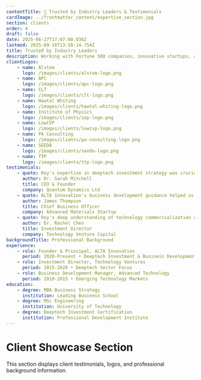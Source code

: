 ```yaml
---
contentTitle: 👥 Trusted by Industry Leaders & Testimonials
cardImage: ../frontmatter_content/expertise_section.jpg
section: clients
order: 4
draft: false
date: 2025-06-27T17:07:00.836Z
lastmod: 2025-09-16T13:50:14.754Z
title: Trusted by Industry Leaders
description: Working with Fortune 500 companies, innovative startups, and leading investment firms to drive transformational growth in emerging technology sectors.
clientLogos:
    - name: Alstom
      logo: /images/clients/alstom-logo.png
    - name: APC
      logo: /images/clients/apc-logo.png
    - name: CLT
      logo: /images/clients/clt-logo.png
    - name: Hawtal Whiting
      logo: /images/clients/hawtal-whiting-logo.png
    - name: Institute of Physics
      logo: /images/clients/iop-logo.png
    - name: LowCVP
      logo: /images/clients/lowcvp-logo.png
    - name: PA Consulting
      logo: /images/clients/pa-consulting-logo.png
    - name: SEEDA
      logo: /images/clients/seeda-logo.png
    - name: TTP
      logo: /images/clients/ttp-logo.png
testimonials:
    - quote: Roy's expertise in deeptech investment strategy was crucial in helping us navigate complex market challenges and secure our Series B funding.
      author: Dr. Sarah Mitchell
      title: CEO & Founder
      company: Quantum Dynamics Ltd
    - quote: ALTA Innovation's business development guidance helped us overcome systemic barriers and establish key partnerships in the European market.
      author: James Thompson
      title: Chief Business Officer
      company: Advanced Materials Startup
    - quote: Roy's deep understanding of technology commercialization challenges provided invaluable insights for our investment decisions in the deeptech sector.
      author: Dr. Rachel Chen
      title: Investment Director
      company: Technology Venture Capital
backgroundTitle: Professional Background
experience:
    - role: Founder & Principal, ALTA Innovation
      period: 2020-Present • Deeptech Investment & Business Development
    - role: Investment Director, Technology Ventures
      period: 2015-2020 • Deeptech Sector Focus
    - role: Business Development Manager, Advanced Technology
      period: 2010-2015 • Emerging Technology Markets
education:
    - degree: MBA Business Strategy
      institution: Leading Business School
    - degree: MSc Engineering
      institution: University of Technology
    - degree: Deeptech Investment Certification
      institution: Professional Development Institute
---
```


# Client Showcase Section

This section displays client testimonials, logos, and professional background information.
